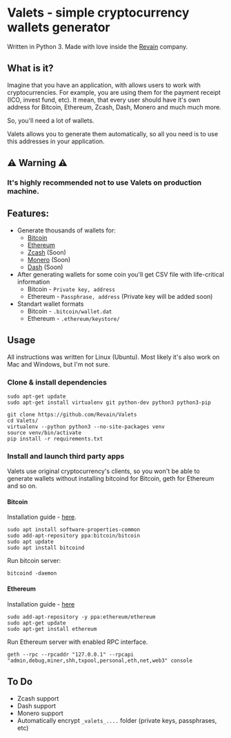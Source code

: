# Valets - simple cryptocurrency wallets generator
Written in Python 3. Made with love inside the [Revain](https://revain.org) company.

## What is it?
Imagine that you have an application, with allows users to work with cryptocurrencies. For example, you are using them for the payment receipt (ICO, invest fund, etc). It mean, that every user should have it's own address for Bitcoin, Ethereum, Zcash, Dash, Monero and much much more.

So, you'll need a lot of wallets.

Valets allows you to generate them automatically, so all you need is to use this addresses in your application.

## ⚠️ Warning ⚠️
### It's highly recommended not to use Valets on production machine.

## Features:
- Generate thousands of wallets for:
  - [Bitcoin](https://bitcoin.org/en/)
  - [Ethereum](https://www.ethereum.org/)
  - [Zcash](https://z.cash/) (Soon)
  - [Monero](https://getmonero.org/home) (Soon)
  - [Dash](https://www.dash.org/) (Soon)
- After generating wallets for some coin you'll get CSV file with life-critical information
  - Bitcoin - `Private key, address`
  - Ethereum - `Passphrase, address` (Private key will be added soon)
- Standart wallet formats
  - Bitcoin - `.bitcoin/wallet.dat`
  - Ethereum - `.ethereum/keystore/`

## Usage
All instructions was written for Linux (Ubuntu). Most likely it's also work on Mac and Windows, but I'm not sure.

### Clone & install dependencies
```
sudo apt-get update
sudo apt-get install virtualenv git python-dev python3 python3-pip

git clone https://github.com/Revain/Valets
cd Valets/
virtualenv --python python3 --no-site-packages venv
source venv/bin/activate
pip install -r requirements.txt
```

### Install and launch third party apps
Valets use original cryptocurrency's clients, so you won't be able to generate wallets without installing bitcoind for Bitcoin, geth for Ethereum and so on.

#### Bitcoin
Installation guide - [here](https://askubuntu.com/questions/41001/how-do-i-install-bitcoin-in-ubuntu).

```
sudo apt install software-properties-common
sudo add-apt-repository ppa:bitcoin/bitcoin
sudo apt update
sudo apt install bitcoind
```

Run bitcoin server:

```
bitcoind -daemon
```

#### Ethereum
Installation guide - [here](https://github.com/ethereum/go-ethereum/wiki/Installing-Geth)

```
sudo add-apt-repository -y ppa:ethereum/ethereum
sudo apt-get update
sudo apt-get install ethereum
```

Run Ethereum server with enabled RPC interface.

```
geth --rpc --rpcaddr "127.0.0.1" --rpcapi "admin,debug,miner,shh,txpool,personal,eth,net,web3" console
```

## To Do
- Zcash support
- Dash support
- Monero support
- Automatically encrypt `_valets_....` folder (private keys, passphrases, etc)
